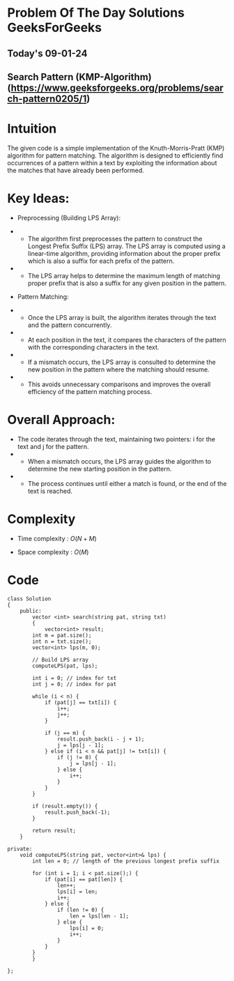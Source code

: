 #  Problem Of The Day Solutions GeeksForGeeks

## Today's 09-01-24 
## Search Pattern (KMP-Algorithm)(https://www.geeksforgeeks.org/problems/search-pattern0205/1)

# Intuition
<!-- Describe your first thoughts on how to solve this problem. -->
The given code is a simple implementation of the Knuth-Morris-Pratt (KMP) algorithm for pattern matching. The algorithm is designed to efficiently find occurrences of a pattern within a text by exploiting the information about the matches that have already been performed.

# Key Ideas:

- Preprocessing (Building LPS Array):

- - The algorithm first preprocesses the pattern to construct the Longest Prefix Suffix (LPS) array. The LPS array is computed using a linear-time algorithm, providing information about the proper prefix which is also a suffix for each prefix of the pattern.
- - The LPS array helps to determine the maximum length of matching proper prefix that is also a suffix for any given position in the pattern.
- Pattern Matching:

- - Once the LPS array is built, the algorithm iterates through the text and the pattern concurrently.
- - At each position in the text, it compares the characters of the pattern with the corresponding characters in the text.
- - If a mismatch occurs, the LPS array is consulted to determine the new position in the pattern where the matching should resume.
- - This avoids unnecessary comparisons and improves the overall efficiency of the pattern matching process.
# Overall Approach:

- The code iterates through the text, maintaining two pointers: i for the text and j for the pattern.
- - When a mismatch occurs, the LPS array guides the algorithm to determine the new starting position in the pattern.
- - The process continues until either a match is found, or the end of the text is reached.


# Complexity
- Time complexity : $O(N + M)$

<!-- Add your time complexity here, e.g. $$O(n)$$ -->

- Space complexity : $O(M)$
<!-- Add your space complexity here, e.g. $$O(n)$$ -->

# Code
```
class Solution
{
    public:
        vector <int> search(string pat, string txt)
        {
            vector<int> result;
        int m = pat.size();
        int n = txt.size();
        vector<int> lps(m, 0);

        // Build LPS array
        computeLPS(pat, lps);

        int i = 0; // index for txt
        int j = 0; // index for pat

        while (i < n) {
            if (pat[j] == txt[i]) {
                i++;
                j++;
            }

            if (j == m) {
                result.push_back(i - j + 1);
                j = lps[j - 1];
            } else if (i < n && pat[j] != txt[i]) {
                if (j != 0) {
                    j = lps[j - 1];
                } else {
                    i++;
                }
            }
        }

        if (result.empty()) {
            result.push_back(-1);
        }

        return result;
    }

private:
    void computeLPS(string pat, vector<int>& lps) {
        int len = 0; // length of the previous longest prefix suffix

        for (int i = 1; i < pat.size();) {
            if (pat[i] == pat[len]) {
                len++;
                lps[i] = len;
                i++;
            } else {
                if (len != 0) {
                    len = lps[len - 1];
                } else {
                    lps[i] = 0;
                    i++;
                }
            }
        }
        }
     
};

```
